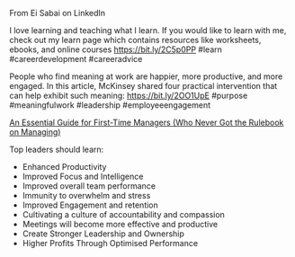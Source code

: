 From Ei Sabai on LinkedIn

I love learning and teaching what I learn. If you would like to learn with me, check out my learn page which contains resources like worksheets, ebooks, and online courses https://bit.ly/2C5p0PP #learn #careerdevelopment #careeradvice

People who find meaning at work are happier, more productive, and more engaged. In this article, McKinsey shared four practical intervention that can help exhibit such meaning:  https://bit.ly/2OO1UpE  #purpose #meaningfulwork #leadership #employeeengagement

[An Essential Guide for First-Time Managers (Who Never Got the Rulebook on Managing)](https://thriveglobal.com/stories/better-manager-guide-feedback-authentic-employee-wellbeing/amp/)

Top leaders should learn:

- Enhanced Productivity
- Improved Focus and Intelligence
- Improved overall team performance
- Immunity to overwhelm and stress
- Improved Engagement and retention
- Cultivating a culture of accountability and compassion
- Meetings will become more effective and productive
- Create Stronger Leadership and Ownership
- Higher Profits Through Optimised Performance
